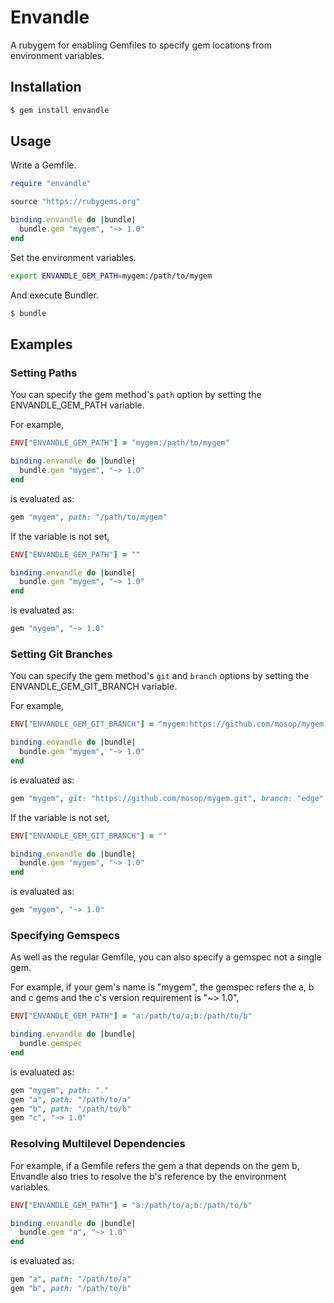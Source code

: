 # Envandle

A rubygem for enabling Gemfiles to specify gem locations from environment variables.

## Installation

```sh
$ gem install envandle
```

## Usage

Write a Gemfile.

```ruby
require "envandle"

source "https://rubygems.org"

binding.envandle do |bundle|
  bundle.gem "mygem", "~> 1.0"
end
```

Set the environment variables.

```sh
export ENVANDLE_GEM_PATH=mygem:/path/to/mygem
```

And execute Bundler.

```sh
$ bundle
```

## Examples

### Setting Paths

You can specify the gem method's `path` option by setting the ENVANDLE_GEM_PATH variable.

For example,

```ruby
ENV["ENVANDLE_GEM_PATH"] = "mygem:/path/to/mygem"

binding.envandle do |bundle|
  bundle.gem "mygem", "~> 1.0"
end
```

is evaluated as:

```ruby
gem "mygem", path: "/path/to/mygem"
```

If the variable is not set,

```ruby
ENV["ENVANDLE_GEM_PATH"] = ""

binding.envandle do |bundle|
  bundle.gem "mygem", "~> 1.0"
end
```

is evaluated as:

```ruby
gem "mygem", "~> 1.0"
```

### Setting Git Branches

You can specify the gem method's `git` and `branch` options by setting the ENVANDLE_GEM_GIT_BRANCH variable.

For example,

```ruby
ENV["ENVANDLE_GEM_GIT_BRANCH"] = "mygem:https://github.com/mosop/mygem.git#edge"

binding.envandle do |bundle|
  bundle.gem "mygem", "~> 1.0"
end
```

is evaluated as:

```ruby
gem "mygem", git: "https://github.com/mosop/mygem.git", branch: "edge"
```

If the variable is not set,

```ruby
ENV["ENVANDLE_GEM_GIT_BRANCH"] = ""

binding.envandle do |bundle|
  bundle.gem "mygem", "~> 1.0"
end
```

is evaluated as:

```ruby
gem "mygem", "~> 1.0"
```

### Specifying Gemspecs

As well as the regular Gemfile, you can also specify a gemspec not a single gem.

For example, if your gem's name is "mygem", the gemspec refers the a, b and c gems and the c's version requirement is "~> 1.0",

```ruby
ENV["ENVANDLE_GEM_PATH"] = "a:/path/to/a;b:/path/to/b"

binding.envandle do |bundle|
  bundle.gemspec
end
```

is evaluated as:

```ruby
gem "mygem", path: "."
gem "a", path: "/path/to/a"
gem "b", path: "/path/to/b"
gem "c", "~> 1.0"
```

### Resolving Multilevel Dependencies

For example, if a Gemfile refers the gem a that depends on the gem b, Envandle also tries to resolve the b's reference by the environment variables.

```ruby
ENV["ENVANDLE_GEM_PATH"] = "a:/path/to/a;b:/path/to/b"

binding.envandle do |bundle|
  bundle.gem "a", "~> 1.0"
end
```

is evaluated as:

```ruby
gem "a", path: "/path/to/a"
gem "b", path: "/path/to/b"
```
